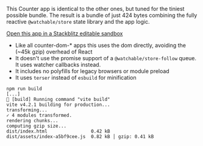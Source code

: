 This Counter app is identical to the other ones, but tuned for the tiniest possible bundle. The result is a bundle of just 424 bytes combining the fully reactive `@watchable/store` state library and the app logic.

[Open this app in a Stackblitz editable sandbox](https://stackblitz.com/github/cefn/watchable/tree/main/apps/counter-dom-tiny?file=src/main.js)

- Like all counter-dom-\* apps this uses the dom directly, avoiding the (~45k gzip) overhead of React
- It doesn't use the promise support of a `@watchable/store-follow` queue. It uses watcher callbacks instead.
- It includes no polyfills for legacy browsers or module preload
- It uses `terser` instead of `esbuild` for minification

```
npm run build
[...]
🏃 [build] Running command "vite build"
vite v4.2.1 building for production...
transforming...
✓ 4 modules transformed.
rendering chunks...
computing gzip size...
dist/index.html                0.42 kB
dist/assets/index-a5bf9cee.js  0.82 kB │ gzip: 0.41 kB
```
